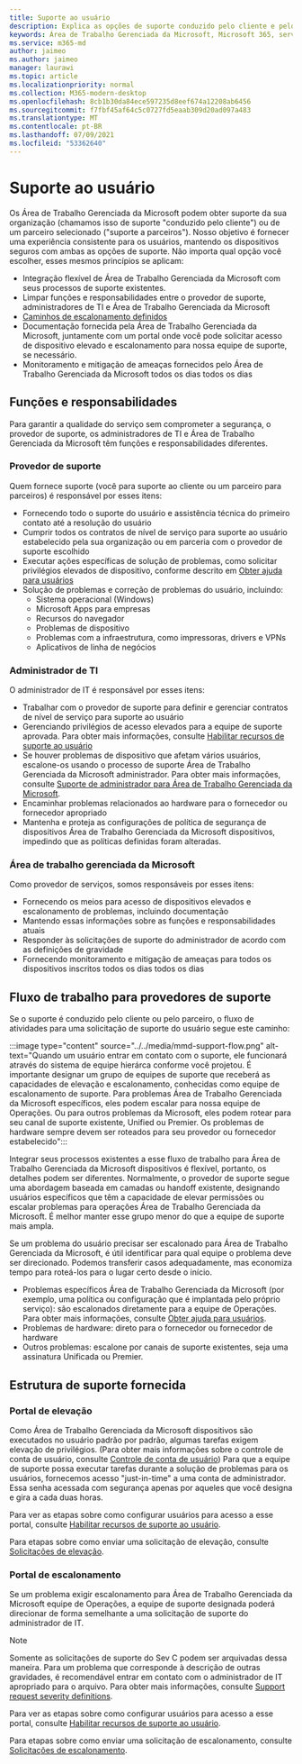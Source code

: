 ```yaml
---
title: Suporte ao usuário
description: Explica as opções de suporte conduzido pelo cliente e pelo parceiro.
keywords: Área de Trabalho Gerenciada da Microsoft, Microsoft 365, serviço, documentação
ms.service: m365-md
author: jaimeo
ms.author: jaimeo
manager: laurawi
ms.topic: article
ms.localizationpriority: normal
ms.collection: M365-modern-desktop
ms.openlocfilehash: 8cb1b30da84ece597235d8eef674a12208ab6456
ms.sourcegitcommit: f7fbf45af64c5c0727fd5eaab309d20ad097a483
ms.translationtype: MT
ms.contentlocale: pt-BR
ms.lasthandoff: 07/09/2021
ms.locfileid: "53362640"
---
```

# <a name="user-support"></a>Suporte ao usuário

Os Área de Trabalho Gerenciada da Microsoft podem obter suporte da sua organização (chamamos isso de suporte "conduzido pelo cliente") ou de um parceiro selecionado ("suporte a parceiros"). Nosso objetivo é fornecer uma experiência consistente para os usuários, mantendo os dispositivos seguros com ambas as opções de suporte. Não importa qual opção você escolher, esses mesmos princípios se aplicam: 

- Integração flexível de Área de Trabalho Gerenciada da Microsoft com seus processos de suporte existentes. 
- Limpar funções e responsabilidades entre o provedor de suporte, administradores de TI e Área de Trabalho Gerenciada da Microsoft 
- [Caminhos de escalonamento definidos](#workflow-for-support-providers)
- Documentação fornecida pela Área de Trabalho Gerenciada da Microsoft, juntamente com um portal onde você pode solicitar acesso de dispositivo elevado e escalonamento para nossa equipe de suporte, se necessário.
- Monitoramento e mitigação de ameaças fornecidos pelo Área de Trabalho Gerenciada da Microsoft todos os dias todos os dias

## <a name="roles-and-responsibilities"></a>Funções e responsabilidades

Para garantir a qualidade do serviço sem comprometer a segurança, o provedor de suporte, os administradores de TI e Área de Trabalho Gerenciada da Microsoft têm funções e responsabilidades diferentes.

### <a name="support-provider"></a>Provedor de suporte

Quem fornece suporte (você para suporte ao cliente ou um parceiro para parceiros) é responsável por esses itens:

- Fornecendo todo o suporte do usuário e assistência técnica do primeiro contato até a resolução do usuário
- Cumprir todos os contratos de nível de serviço para suporte ao usuário estabelecido pela sua organização ou em parceria com o provedor de suporte escolhido
- Executar ações específicas de solução de problemas, como solicitar privilégios elevados de dispositivo, conforme descrito em [Obter ajuda para usuários](../working-with-managed-desktop/end-user-support.md)
- Solução de problemas e correção de problemas do usuário, incluindo:
    - Sistema operacional (Windows)
    - Microsoft Apps para empresas
    - Recursos do navegador
    - Problemas de dispositivo
    - Problemas com a infraestrutura, como impressoras, drivers e VPNs
    - Aplicativos de linha de negócios

### <a name="it-admin"></a>Administrador de TI

O administrador de IT é responsável por esses itens:

- Trabalhar com o provedor de suporte para definir e gerenciar contratos de nível de serviço para suporte ao usuário
- Gerenciando privilégios de acesso elevados para a equipe de suporte aprovada. Para obter mais informações, consulte [Habilitar recursos de suporte ao usuário](../get-started/enable-support.md)
- Se houver problemas de dispositivo que afetam vários usuários, escalone-os usando o processo de suporte Área de Trabalho Gerenciada da Microsoft administrador. Para obter mais informações, consulte [Suporte de administrador para Área de Trabalho Gerenciada da Microsoft](../working-with-managed-desktop/admin-support.md).
- Encaminhar problemas relacionados ao hardware para o fornecedor ou fornecedor apropriado
- Mantenha e proteja as configurações de política de segurança de dispositivos Área de Trabalho Gerenciada da Microsoft dispositivos, impedindo que as políticas definidas foram alteradas.

### <a name="microsoft-managed-desktop"></a>Área de trabalho gerenciada da Microsoft

Como provedor de serviços, somos responsáveis por esses itens:

- Fornecendo os meios para acesso de dispositivos elevados e escalonamento de problemas, incluindo documentação
- Mantendo essas informações sobre as funções e responsabilidades atuais
- Responder às solicitações de suporte do administrador de acordo com as definições de gravidade
- Fornecendo monitoramento e mitigação de ameaças para todos os dispositivos inscritos todos os dias todos os dias

## <a name="workflow-for-support-providers"></a>Fluxo de trabalho para provedores de suporte

Se o suporte é conduzido pelo cliente ou pelo parceiro, o fluxo de atividades para uma solicitação de suporte do usuário segue este caminho:

:::image type="content" source="../../media/mmd-support-flow.png" alt-text="Quando um usuário entrar em contato com o suporte, ele funcionará através do sistema de equipe hierárca conforme você projetou. É importante designar um grupo de equipes de suporte que receberá as capacidades de elevação e escalonamento, conhecidas como equipe de escalonamento de suporte. Para problemas Área de Trabalho Gerenciada da Microsoft específicos, eles podem escalar para nossa equipe de Operações. Ou para outros problemas da Microsoft, eles podem rotear para seu canal de suporte existente, Unified ou Premier. Os problemas de hardware sempre devem ser roteados para seu provedor ou fornecedor estabelecido":::

Integrar seus processos existentes a esse fluxo de trabalho para Área de Trabalho Gerenciada da Microsoft dispositivos é flexível, portanto, os detalhes podem ser diferentes. Normalmente, o provedor de suporte segue uma abordagem baseada em camadas ou handoff existente, designando usuários específicos que têm a capacidade de elevar permissões ou escalar problemas para operações Área de Trabalho Gerenciada da Microsoft. É melhor manter esse grupo menor do que a equipe de suporte mais ampla.

Se um problema do usuário precisar ser escalonado para Área de Trabalho Gerenciada da Microsoft, é útil identificar para qual equipe o problema deve ser direcionado. Podemos transferir casos adequadamente, mas economiza tempo para roteá-los para o lugar certo desde o início.

- Problemas específicos Área de Trabalho Gerenciada da Microsoft (por exemplo, uma política ou configuração que é implantada pelo próprio serviço): são escalonados diretamente para a equipe de Operações. Para obter mais informações, consulte [Obter ajuda para usuários](../working-with-managed-desktop/end-user-support.md).
- Problemas de hardware: direto para o fornecedor ou fornecedor de hardware
- Outros problemas: escalone por canais de suporte existentes, seja uma assinatura Unificada ou Premier.

## <a name="provided-support-framework"></a>Estrutura de suporte fornecida


### <a name="elevation-portal"></a>Portal de elevação 

Como Área de Trabalho Gerenciada da Microsoft dispositivos são executados no usuário padrão por padrão, algumas tarefas exigem elevação de privilégios. (Para obter mais informações sobre o controle de conta de usuário, consulte [Controle de conta de usuário](/windows/security/identity-protection/user-account-control/user-account-control-overview)) Para que a equipe de [](../working-with-managed-desktop/end-user-support.md#elevation-requests) suporte possa executar tarefas durante a solução de problemas para os usuários, fornecemos acesso "just-in-time" a uma conta de administrador. Essa senha acessada com segurança apenas por aqueles que você designa e gira a cada duas horas.  

Para ver as etapas sobre como configurar usuários para acesso a esse portal, consulte [Habilitar recursos de suporte ao usuário](../get-started/enable-support.md).

Para etapas sobre como enviar uma solicitação de elevação, consulte [Solicitações de elevação](../working-with-managed-desktop/end-user-support.md#elevation-requests).

### <a name="escalation-portal"></a>Portal de escalonamento 

Se um problema exigir escalonamento para Área de Trabalho Gerenciada da Microsoft equipe de Operações, a equipe de suporte designada poderá direcionar de forma semelhante a uma solicitação de suporte do administrador de IT.  

> [!NOTE]
> Somente as solicitações de suporte do Sev C podem ser arquivadas dessa maneira. Para um problema que corresponde à descrição de outras gravidades, é recomendável entrar em contato com o administrador de IT apropriado para o arquivo. Para obter mais informações, consulte [Support request severity definitions](../working-with-managed-desktop/admin-support.md#support-request-severity-definitions).

Para ver as etapas sobre como configurar usuários para acesso a esse portal, consulte [Habilitar recursos de suporte ao usuário](../get-started/enable-support.md).

Para etapas sobre como enviar uma solicitação de escalonamento, consulte [Solicitações de escalonamento](../working-with-managed-desktop/end-user-support.md#escalation-requests).
